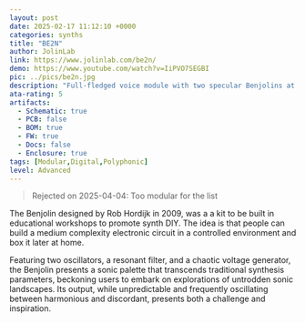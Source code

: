```yaml
---
layout: post
date: 2025-02-17 11:12:10 +0000
categories: synths
title: "BE2N"
author: JolinLab
link: https://www.jolinlab.com/be2n/
demo: https://www.youtube.com/watch?v=IiPVO7SEGBI
pic: ../pics/be2n.jpg
description: "Full-fledged voice module with two specular Benjolins at its core"
ata-rating: 5
artifacts:
  - Schematic: true
  - PCB: false
  - BOM: true
  - FW: true
  - Docs: false
  - Enclosure: true
tags: [Modular,Digital,Polyphonic]
level: Advanced
---
```


> Rejected on 2025-04-04: Too modular for the list

The Benjolin designed by Rob Hordijk in 2009, was a a kit to be built in educational workshops to promote synth DIY. The idea is that people can build a medium complexity electronic circuit in a controlled environment and box it later at home.

Featuring two oscillators, a resonant filter, and a chaotic voltage generator, the Benjolin presents a sonic palette that transcends traditional synthesis parameters, beckoning users to embark on explorations of untrodden sonic landscapes. Its output, while unpredictable and frequently oscillating between harmonious and discordant, presents both a challenge and inspiration.